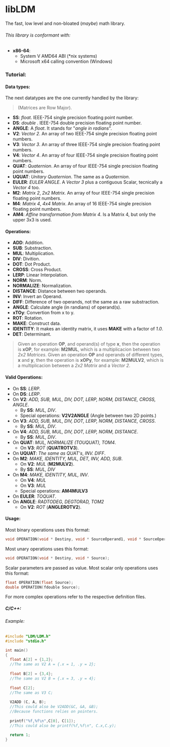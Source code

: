 # libLDM
The fast, low level and non-bloated (*maybe*) math library.

###### This library is conformant with:
 *  **x86-64**:
    * System V AMD64 ABI (*nix systems)
    * Microsoft x64 calling convention (Windows) 
    
### Tutorial:

#### Data types:
  The next datatypes are the one currently handled by the library:
>(Matrices are Row Major).
* **SS**: *float*. IEEE-754 single precision floating point number.
* **DS**: *double* . IEEE-754 double precision floating point number.
* **ANGLE**: A *float*. It stands for "*angle in radians*".
* **V2**: *Vector 2*. An array of two IEEE-754 single precision floating point numbers.
* **V3**: *Vector 3*. An array of three IEEE-754 single precision floating point numbers.
* **V4**: *Vector 4*. An array of four IEEE-754 single precision floating point numbers.
* **QUAT**: *Quaternion*. An array of four IEEE-754 single precision floating point numbers.
* **UQUAT**: *Unitary Quaternion*. The same as a *Quaternion*.
* **EULER**: *EULER ANGLE*. A *Vector 3* plus a contiguous Scalar, tecnically a *Vector 4* too.
* **M2**: *Matrix 2*, *2x2 Matrix*. An array of four IEEE-754 single precision floating point numbers.
* **M4**: *Matrix 4*, *4x4 Matrix*. An array of 16 IEEE-754 single precision floating point numbers.
* **AM4**: *Affine transformation from Matrix 4*. Is a Matrix 4, but only the upper 3x3 is used.

#### Operations:
* **ADD**: Addition.
* **SUB**: Substraction.
* **MUL**: Multiplication.
* **DIV**: Divition.
* **DOT**: Dot Product.
* **CROSS**: Cross Product.
* **LERP**: Linear Interpolation.
* **NORM**: Norm.
* **NORMALIZE**: Normalization.
* **DISTANCE**: Distance between two operands.
* **INV**: Invert an Operand.
* **DIFF**: Difference of two operands, not the same as a raw substraction.
* **ANGLE**: Calculate angle (in randians) of operand(s).
* **xTOy**: Convertion from x to y.
* **ROT**: Rotation.
* **MAKE**: Construct data.
* **IDENTITY**: It makes an identity matrix, it uses **MAKE** with a factor of *1.0*.
* **DET**: Determinant.

> Given an operation **OP**, and operand(s) of type **x**, then the operation is **xOP**, for example: **M2MUL**, which is a multiplicacion between two *2x2 Matrices*.
> Given an operation **OP** and operands of different types, **x** and **y**, then the operation is **xOPy**, for example: **M2MULV2**, which is a multiplicacion between a *2x2 Matrix* and a *Vector 2*.

#### Valid Operations:
* On **SS**: *LERP*.
* On **DS**: *LERP*.
* On **V2**: *ADD, SUB, MUL, DIV, DOT, LERP, NORM, DISTANCE, CROSS, ANGLE*.
   * By **SS**: *MUL, DIV*.
   * Special operations: **V2V2ANGLE** (Angle between two 2D points.)
* On **V3**: *ADD, SUB, MUL, DIV, DOT, LERP, NORM, DISTANCE, CROSS*.
   * By **SS**: *MUL, DIV*.
* On **V4**: *ADD, SUB, MUL, DIV, DOT, LERP, NORM, DISTANCE*.
   * By **SS**: *MUL, DIV*.
* On **QUAT**: *MUL, NORMALIZE (TOUQUAT), TOM4*.
   * On **V3**: *ROT* (**QUATROTV3**).
* On **UQUAT**: *The same as QUAT's*, *INV. DIFF*.
* On **M2**: *MAKE, IDENTITY, MUL, DET, INV, ADD, SUB*.
   * On **V2**: *MUL* (**M2MULV2**).
   * By **SS**: *MUL, DIV*
* On **M4**: *MAKE, IDENTITY, MUL, INV*.
   * On **V4**: *MUL*
   * On **V3**: *MUL*
   * Special operations: **AM4MULV3**
* On **EULER**: *TOQUAT*.
* On **ANGLE**: *RADTODEG, DEGTORAD, TOM2*
   * On **V2**: *ROT* (**ANGLEROTV2**).




#### Usage:
Most binary operations uses this format: 
```C
void OPERATION(void * Destiny, void * SourceOperand1, void * SourceOperand2);
```
Most unary operations uses this format:
```C
void OPERATION(void * Destiny, void * Source);
```
Scalar parameters are passed as value.
Most scalar only operations uses this format:
```C
float OPERATION(float Source);
double OPERATION(fdouble Source);
```
For more complex operations refer to the respective definition files.


##### C/C++:
###### Example:
```C
#include "LDM/LDM.h"
#include "stdio.h"

int main()
{
  float A[2] = {1,2};
  //The same as V2 A = {.x = 1, .y = 2};
  
  float B[2] = {3,4};
  //The same as V2 B = {.x = 3, .y = 4};
  
  float C[2];
  //The same as V3 C;
  
  V2ADD (C, A, B);
  //This could also be V2ADD(&C, &A, &B);
  //Because functions relies on pointers.
  
  printf("%f,%f\n",C[0], C[1]);
  //This could also be printf(%f,%f\n", C.x,C.y);
  
  return 1;
}

```
